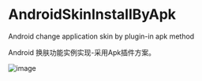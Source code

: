 # AndroidSkinInstallByApk
Android change application skin by plugin-in apk method

Android 换肤功能实例实现-采用Apk插件方案。



![image](https://github.com/jczmdeveloper/AndroidSkinInstallByApk/blob/master/screenshots/01.gif)
